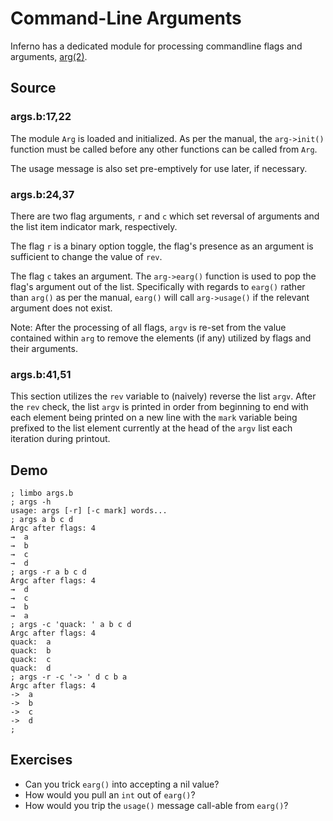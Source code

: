 # Command-Line Arguments

Inferno has a dedicated module for processing commandline flags and arguments, [arg(2)](http://man.cat-v.org/inferno/2/arg). 

## Source

### args.b:17,22

The module `Arg` is loaded and initialized. As per the manual, the `arg->init()` function must be called before any other functions can be called from `Arg`. 

The usage message is also set pre-emptively for use later, if necessary.

### args.b:24,37

There are two flag arguments, `r` and `c` which set reversal of arguments and the list item indicator mark, respectively.

The flag `r` is a binary option toggle, the flag's presence as an argument is sufficient to change the value of `rev`. 

The flag `c` takes an argument. The `arg->earg()` function is used to pop the flag's argument out of the list. Specifically with regards to `earg()` rather than `arg()` as per the manual, `earg()` will call `arg->usage()` if the relevant argument does not exist. 

Note: After the processing of all flags, `argv` is re-set from the value contained within `arg` to remove the elements (if any) utilized by flags and their arguments. 

### args.b:41,51

This section utilizes the `rev` variable to (naively) reverse the list `argv`. After the `rev` check, the list `argv` is printed in order from beginning to end with each element being printed on a new line with the `mark` variable being prefixed to the list element currently at the head of the `argv` list each iteration during printout. 

## Demo

	; limbo args.b
	; args -h
	usage: args [-r] [-c mark] words...
	; args a b c d
	Argc after flags: 4
	→  a
	→  b
	→  c
	→  d
	; args -r a b c d
	Argc after flags: 4
	→  d
	→  c
	→  b
	→  a
	; args -c 'quack: ' a b c d
	Argc after flags: 4
	quack:  a
	quack:  b
	quack:  c
	quack:  d
	; args -r -c '-> ' d c b a
	Argc after flags: 4
	->  a
	->  b
	->  c
	->  d
	; 

## Exercises

- Can you trick `earg()` into accepting a nil value?
- How would you pull an `int` out of `earg()`?
- How would you trip the `usage()` message call-able from `earg()`?
